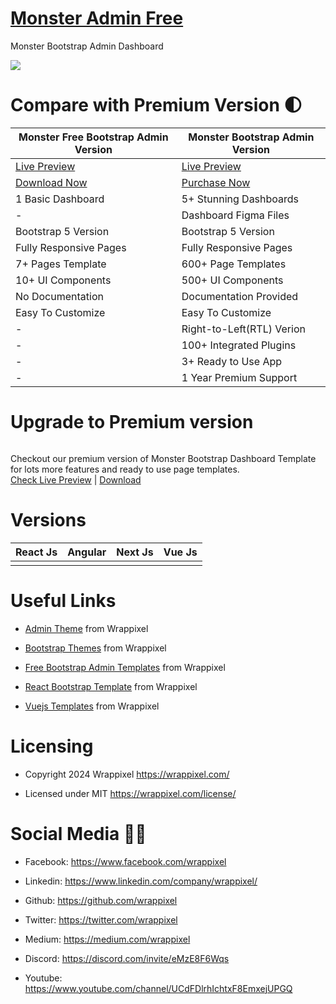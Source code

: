 # <a href="https://demos.wrappixel.com/free-admin-templates/bootstrap/monster-bootstrap-free/html/index.html">Monster Admin Free</a>
Monster Bootstrap Admin Dashboard

<!-- Main image of Template -->
<a target="_blank" href="https://www.wrappixel.com/templates/monster-admin-lite/">
  <img src="https://www.wrappixel.com/wp-content/uploads/edd/2020/04/monster-bootstrap-admin-lite-y.jpg" />
</a>


# Compare with Premium Version 🌓

<table>
<thead>
<tr>
<th>Monster Free Bootstrap Admin Version</th>
<th>Monster Bootstrap Admin Version</th>
</tr>
</thead>
<tbody>
<tr>
  <td>
    <a href="https://demos.wrappixel.com/free-admin-templates/bootstrap/monster-bootstrap-free/html/index.html">Live Preview</a>
  </td>
  <td>
  <a href="https://demos.wrappixel.com/free-admin-templates/bootstrap/monster-bootstrap-free/landingpage/index.html">Live Preview</a>
  </td>
</tr>
<tr>
  <td>
      <a href="https://www.wrappixel.com/templates/monster-admin-lite/">Download Now</a>
  </td>
  <td>
    <a href="https://www.wrappixel.com/templates/monsteradmin/">Purchase Now</a>
  </td>
</tr>
<tr>
  <td>
  1 Basic Dashboard
  </td>
  <td>
  5+ Stunning Dashboards
  </td>
</tr>
<tr>
  <td>
  -
  </td>
  <td>
  Dashboard Figma Files
  </td>
</tr>
<tr>
  <td>
  Bootstrap 5 Version
  </td>
  <td>
  Bootstrap 5 Version
  </td>
</tr>
<tr>
  <td>
  Fully Responsive Pages
  </td>
  <td>
  Fully Responsive Pages
  </td>
</tr>
<tr>
  <td>
  7+ Pages Template
  </td>
  <td>
  600+ Page Templates
  </td>
</tr>
<tr>
  <td>
  10+ UI Components
  </td>
  <td>
  500+ UI Components
  </td>
</tr>
<tr>
  <td>
  No Documentation
  </td>
  <td>
  Documentation Provided
  </td>
</tr>
<tr>
  <td>
  Easy To Customize
  </td>
  <td>
  Easy To Customize
  </td>
</tr>
<tr>
  <td>
  -
  </td>
  <td>
  Right-to-Left(RTL) Verion
  </td>
</tr>
<tr>
  <td>
  -
  </td>
  <td>
 100+ Integrated Plugins
  </td>
</tr>
<tr>
  <td>
  -
  </td>
  <td>
  3+ Ready to Use App
  </td>
</tr>
<tr>
  <td>
  -
  </td>
  <td>
  1 Year Premium Support
  </td>
</tr>
</tbody>
</table>

# Upgrade to Premium version

<a target="_blank" href="https://www.wrappixel.com/templates/monsteradmin/">
  <img src="https://www.wrappixel.com/wp-content/uploads/edd/2020/04/monster-bootstrap-admin-y.jpg" alt="">
</a>
<p>
  Checkout our premium version of Monster Bootstrap Dashboard Template for lots more features and ready to use page templates.<br>
  <a href="https://demos.wrappixel.com/free-admin-templates/bootstrap/monster-bootstrap-free/landingpage/index.html">Check Live Preview</a> | <a href="https://www.wrappixel.com/templates/monsteradmin/">Download</a>
</p>

<!-- Versions of Template -->
# Versions
<table>
<thead>
<tr>
<th>React Js</th>
<th>Angular</th>
<th>Next Js</th>
<th>Vue Js</th>
</tr>
</thead>
<tbody>
<tr>
<td>
  <a href="https://www.wrappixel.com/templates/monster-react-admin/" width="150px">
    <img src="https://www.wrappixel.com/wp-content/uploads/edd/2020/06/monster-react-admin-template-y-20.jpg" alt="" style="max-width:150px;">
  </a>
</td>
<td>
  <a href="https://www.wrappixel.com/templates/monster-angular-dashboard/" rel="nofollow" width="150px">
    <img src="https://www.wrappixel.com/wp-content/uploads/edd/2020/04/monster-angular-admin-y.jpg" alt="" style="max-width:150px;">
  </a>
</td>
<td>
  <a href="https://www.wrappixel.com/templates/monster-nextjs-admin-dashboard/" rel="nofollow" width="150px">
    <img src="https://www.wrappixel.com/wp-content/uploads/edd/2022/01/monsternextjs.jpg" alt="" style="max-width:150px;">
  </a>
</td>
<td>
  <a href="https://www.wrappixel.com/templates/monster-vuejs-admin/" rel="nofollow" width="150px">
    <img src="https://www.wrappixel.com/wp-content/uploads/2021/06/monster-vue-pro.jpg" alt="" style="max-width:150px;">
  </a>
</td>
</td>
  
</tr>
</tbody>
</table>





<!-- Useful Links of Template -->
# Useful Links
- <p><a href="https://www.wrappixel.com/">Admin Theme</a> from Wrappixel</p>
- <p><a href="https://www.wrappixel.com/templates/materialpro/">Bootstrap Themes</a> from Wrappixel</p>
- <p><a href="https://www.wrappixel.com/templates/materialpro-lite/">Free Bootstrap Admin Templates</a> from Wrappixel</p>
- <p><a href="https://www.wrappixel.com/templates/materialpro-react-redux-admin/">React Bootstrap Template</a> from Wrappixel</p>
- <p><a href="https://www.wrappixel.com/templates/materialpro-vuetify-admin/">Vuejs Templates</a> from Wrappixel</p>


<!-- Licensing of Template -->
# Licensing
- <p>Copyright 2024 Wrappixel <a href="https://www.wrappixel.com/">https://wrappixel.com/</a></p>
- <p>Licensed under MIT <a href="https://www.wrappixel.com/license/">https://wrappixel.com/license/</a></p>


<!-- Social Media of Adminmart -->
# Social Media 👭🏼
- <p>Facebook: <a href="https://www.facebook.com/wrappixel">https://www.facebook.com/wrappixel</a></p>
- <p>Linkedin: <a href="https://www.linkedin.com/company/wrappixel/">https://www.linkedin.com/company/wrappixel/</a></p>
- <p>Github: <a href="https://github.com/wrappixel">https://github.com/wrappixel</a></p>
- <p>Twitter: <a href="https://twitter.com/wrappixel">https://twitter.com/wrappixel</a></p>
- <p>Medium: <a href="https://medium.com/wrappixel">https://medium.com/wrappixel</a></p>
- <p>Discord: <a href="https://discord.com/invite/eMzE8F6Wqs">https://discord.com/invite/eMzE8F6Wqs</a></p>
- <p>Youtube: <a href="https://www.youtube.com/channel/UCdFDlrhIchtxF8EmxejUPGQ">https://www.youtube.com/channel/UCdFDlrhIchtxF8EmxejUPGQ</a></p>

